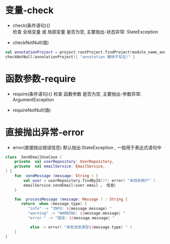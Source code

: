 # 变量-check
- check(条件语句){}   
检查 全局变量 或 局部变量 是否为空, 主要抛出-状态异常: StateException

- checkNotNull(值)  
```kotlin
val annotationProject = project.rootProject.findProject(module_name_annotation)
checkNotNull(annotationProject){ "annotation 模块不存在!" }
```


# 函数参数-require
- require(条件语句){} 
检查 函数参数 是否为空,  主要抛出-参数异常: ArgumentException

- requireNotNull(值)



# 直接抛出异常-error
- error(直接抛出错误信息) 
默认抛出:StateException , 一般用于表达式语句中
```kotlin
class  SendEmailUseCase ( 
    private  val userRepository: UserRepository, 
    private  val emailService: EmailService, 
) { 
    fun  sendMessage (message: String ) { 
        val user = userRepository.findById()?: error( "未找到用户" ) 
        emailService.sendEmail(user.email ， 信息）	
    } 

    fun  processMessage (message: Message ) : String {
       return  when (message.type) {
          "info" -> "INFO: ${message.message} " 
          "warning" -> "WARNING: ${message.message} " 
          "error " -> "错误: ${message.message} " 

           else -> error( "未知消息类型${message.type} " )
    }
}
```



